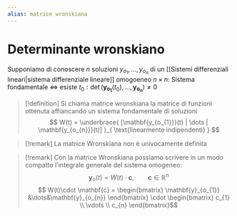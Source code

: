 ```yaml
---
alias: matrice wronskiana
---
```

# Determinante wronskiano
Supponiamo di conoscere $n$ soluzioni $y_{o_{1}},\dots,y_{o_{n}}$ di un [[Sistemi differenziali lineari|sistema differenziale lineare]] omogoeneo $n \times n$:
Sistema fondamentale $\Leftrightarrow$ esiste $t_{0} : \det(\mathbf{y_{o_{1}}}(t_{0}),\dots ,\mathbf{y_{o_{n}}}) \neq 0$


>[!definition]
>Si chiama matrice wronskiana la matrice di funzioni ottenuta affiancando un sistema fondamentale di soluzioni
>$$ W(t) = \underbrace{ [\mathbf{y_{o_{1}}}(t) | \dots | \mathbf{y_{o_{n}}}(t)] }_{ \text{linearmente indipendenti} } $$

>[!remark]
>La matrice Wronskiana non è univocamente definita

>[!remark]
>Con la matrice Wronskiana possiamo scrivere in un modo compatto l'integrale generale del sistema omogeneo:
>$$ \mathbf{y}_{o}(t) = W(t) \cdot  \mathbf{c},\qquad \mathbf{c} \in \mathbb{R}^n$$
>$$ W(t)\cdot \mathbf{c} = \begin{bmatrix}
\mathbf{y}_{o_{1}} &\dots&\mathbf{y}_{o_{n}}
\end{bmatrix} \cdot
\begin{bmatrix}
c_{1} \\
\vdots \\
>c_{n}
\end{bmatrix}$$

